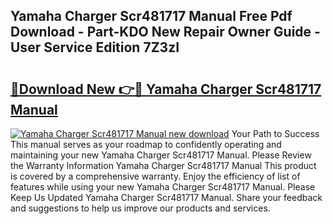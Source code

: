 ## Yamaha Charger Scr481717 Manual Free Pdf Download - Part-KDO New Repair Owner Guide - User Service Edition 7Z3zI

# <h2><a href="http://bc89589.oget.top/?id=Yamaha+Charger+Scr481717+Manual">🔗Download New 👉🔴 Yamaha Charger Scr481717 Manual</a></h2>

[![Yamaha Charger Scr481717 Manual new download](https://i.imgur.com/5g1atiW.png)](http://bc89589.oget.top/?id=Yamaha+Charger+Scr481717+Manual)
Your Path to Success This manual serves as your roadmap to confidently operating and maintaining your new Yamaha Charger Scr481717 Manual. Please Review the Warranty Information Yamaha Charger Scr481717 Manual This product is covered by a comprehensive warranty. Enjoy the efficiency of list of features while using your new Yamaha Charger Scr481717 Manual. Please Keep Us Updated Yamaha Charger Scr481717 Manual. Share your feedback and suggestions to help us improve our products and services.
